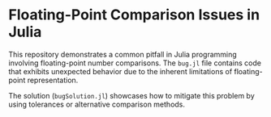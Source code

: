 # Floating-Point Comparison Issues in Julia

This repository demonstrates a common pitfall in Julia programming involving floating-point number comparisons.  The `bug.jl` file contains code that exhibits unexpected behavior due to the inherent limitations of floating-point representation.

The solution (`bugSolution.jl`) showcases how to mitigate this problem by using tolerances or alternative comparison methods.